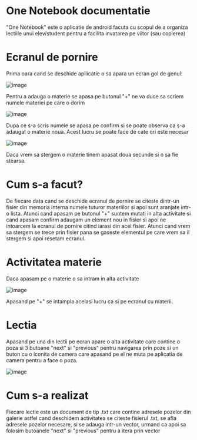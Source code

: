 # One Notebook documentatie

"One Notebook" este o aplicatie de android facuta cu scopul de a organiza lectiile unui elev/student pentru a facilita invatarea pe viitor (sau copierea)

# Ecranul de pornire


Prima oara cand se deschide apllicatie o sa apara un ecran gol de genul:

![image](https://user-images.githubusercontent.com/79408463/210382843-aa5d4be9-b4d4-4c39-8dad-6f7d5b4ec48f.png)

Pentru a adauga o materie se apasa pe butonul "+" ne va duce sa scriem numele materiei pe care o dorim

![image](https://user-images.githubusercontent.com/79408463/210383337-c9a01ed2-56c0-4a59-b4e3-7a4d227b03c4.png)

Dupa ce s-a scris numele se apasa pe confirm si se poate observa ca s-a adaugat o materie noua. Acest lucru se poate face de cate ori este necesar

![image](https://user-images.githubusercontent.com/79408463/210383794-fc539302-8628-4e0b-9432-c917d831383f.png)

Daca vrem sa stergem o materie tinem apasat doua secunde si o sa fie stearsa.

# Cum s-a facut?
 
 De fiecare data cand se deschide ecranul de pornire se citeste dintr-un fisier din memoria interna numele tuturor materiilor si apoi sunt aranjate intr-o lista. Atunci cand apasam pe butonul "+" suntem mutati in alta activitate si cand apasam confirm adaugam un element nou in fisier si apoi ne intoarcem la ecranul de pornire citind iarasi din acel fisier.
 Atunci cand vrem sa stergem se trece prin fisier pana se gaseste elementul pe care vrem sa il stergem si apoi resetam ecranul.
 
 # Activitatea materie
 
 Daca apasam pe o materie o sa intram in alta activitate
 
 ![image](https://user-images.githubusercontent.com/79408463/210384847-09312c58-76a2-4436-83af-0d994e015bcf.png)
 
Apasand pe "+" se intampla acelasi lucru ca si pe ecranul cu materii.

# Lectia

Apasand pe una din lectii pe ecran apare o alta activitate care contine o poza si 3 butoane "next" si "previous" pentru navigarea prin poze si un buton cu o iconita de camera care apasand pe el ne muta pe aplicatia de camera pentru a face o poza.

![image](https://user-images.githubusercontent.com/79408463/229790787-67bf705c-12de-40fd-8278-a13ae16cc2e7.png)

# Cum s-a realizat

Fiecare lectie este un document de tip .txt care contine adresele pozelor din galerie astfel cand deschidem activitatea se citeste fisierul .txt, se afla adresele pozelor necesare, si se adauga intr-un vector, urmand ca apoi sa folosim butoanele "next" si "previous" pentru a itera prin vector

